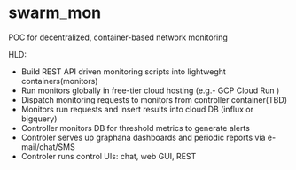 # swarm_mon
POC for decentralized, container-based network monitoring

HLD:
* Build REST API driven monitoring scripts into lightweght containers(monitors)
* Run monitors globally in free-tier cloud hosting (e.g.- GCP Cloud Run )
* Dispatch monitoring requests to monitors from controller container(TBD)
* Monitors run requests and insert results into cloud DB (influx or bigquery)
* Controller monitors DB for threshold metrics to generate alerts
* Controler serves up graphana dashboards and periodic reports via e-mail/chat/SMS
* Controler runs control UIs: chat, web GUI, REST